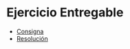 # Ejercicio Entregable

- [Consigna](./Trabajo%20práctico%20Buildroot%20-%20SO%202019%20Redictado.pdf)
- [Resolución](./README.pdf)
